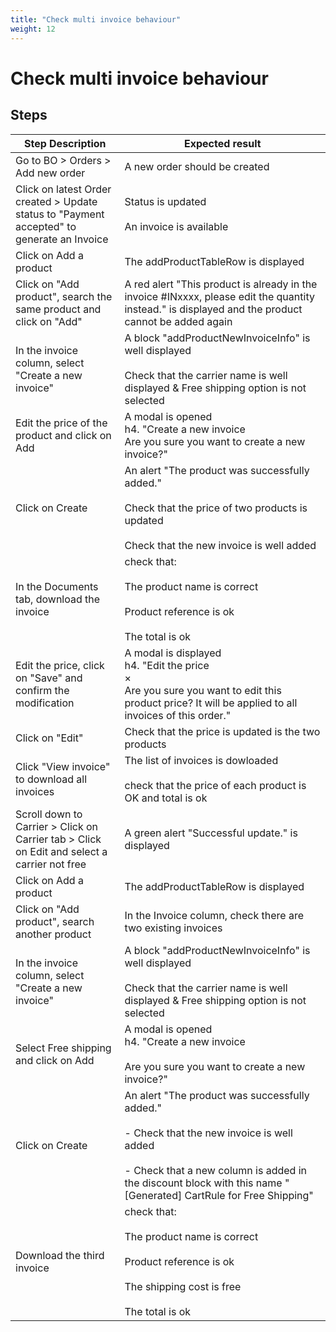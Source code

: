 ```yaml
---
title: "Check multi invoice behaviour"
weight: 12
---
```


# Check multi invoice behaviour
## Steps
| Step Description | Expected result |
| ----- | ----- |
| Go to BO > Orders > Add new order | A new order should be created |
| Click on latest Order created > Update status to "Payment accepted" to generate an Invoice | Status is updated<br><br>An invoice is available |
| Click on Add a product | The addProductTableRow is displayed |
| Click on "Add product", search the same product and click on "Add" | A red alert "This product is already in the invoice #INxxxx, please edit the quantity instead." is displayed and the product cannot be added again |
| In the invoice column, select "Create a new invoice" | A block "addProductNewInvoiceInfo" is well displayed<br><br>Check that the carrier name is well displayed & Free shipping option is not selected |
| Edit the price of the product and click on Add | A modal is opened <br>h4. "Create a new invoice<br>Are you sure you want to create a new invoice?" |
| Click on Create | An alert "The product was successfully added."<br><br>Check that the price of two products is updated<br><br>Check that the new invoice is well added |
| In the Documents tab, download the invoice | check that:<br><br>The product name is correct<br><br>Product reference is ok<br><br>The total is ok |
| Edit the price, click on "Save" and confirm the modification | A modal is displayed<br>h4. "Edit the price<br>×<br>Are you sure you want to edit this product price? It will be applied to all invoices of this order." |
| Click on "Edit" | Check that the price is updated is the two products |
| Click "View invoice" to download all invoices | The list of invoices is dowloaded<br><br>check that the price of each product is OK and total is ok |
| Scroll down to Carrier > Click on Carrier tab > Click on Edit and select a carrier not free | A green alert "Successful update." is displayed |
| Click on Add a product | The addProductTableRow is displayed |
| Click on "Add product", search another product | In the Invoice column, check there are two existing invoices |
| In the invoice column, select "Create a new invoice" | A block "addProductNewInvoiceInfo" is well displayed<br><br>Check that the carrier name is well displayed & Free shipping option is not selected |
| Select Free shipping and click on Add | A modal is opened <br>h4. "Create a new invoice<br><br>Are you sure you want to create a new invoice?" |
| Click on Create | An alert "The product was successfully added."<br><br>- Check that the new invoice is well added<br><br>- Check that a new column is added in the discount block with this name "[Generated] CartRule for Free Shipping" |
| Download the third invoice | check that:<br><br>The product name is correct<br><br>Product reference is ok<br><br>The shipping cost is free<br><br>The total is ok |
